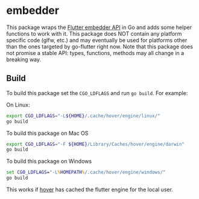 # embedder

This package wraps the [Flutter embedder API](https://raw.githubusercontent.com/flutter/engine/master/shell/platform/embedder/embedder.h) in Go and adds some helper functions to work with it. This package does NOT contain any platform specific code (glfw, etc.) and may eventually be used for platforms other than the ones targeted by go-flutter right now. Note that this package does not promise a stable API: types, functions, methods may all change in a breaking way.

## Build

To build this package set the `CGO_LDFLAGS` and run `go build`. For example:

On Linux:
```bash
export CGO_LDFLAGS="-L${HOME}/.cache/hover/engine/linux/"
go build
```

To build this package on Mac OS
```bash
export CGO_LDFLAGS="-F ${HOME}/Library/Caches/hover/engine/darwin"
go build
```

To build this package on Windows
```cmd
set CGO_LDFLAGS="-L%HOMEPATH%/.cache/hover/engine/windows/"
go build
```

This works if [hover](https://github.com/go-flutter-desktop/hover) has cached the flutter engine for the local user.
